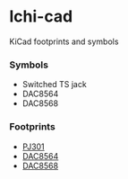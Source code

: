 # lchi-cad

KiCad footprints and symbols

### Symbols
- Switched TS jack
- DAC8564
- DAC8568

### Footprints
- [PJ301](https://www.thonk.co.uk/wp-content/uploads/2014/02/Thonkiconn_Jack_Datasheet.pdf)
- [DAC8564](https://www.ti.com/lit/gpn/DAC8564)
- [DAC8568](https://www.ti.com/lit/ds/symlink/dac8568.pdf)
